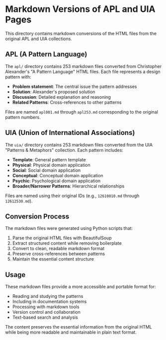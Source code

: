 # Markdown Versions of APL and UIA Pages

This directory contains markdown conversions of the HTML files from the original APL and UIA collections.

## APL (A Pattern Language) 

The `apl/` directory contains 253 markdown files converted from Christopher Alexander's "A Pattern Language" HTML files. Each file represents a design pattern with:

- **Problem statement**: The central issue the pattern addresses
- **Solution**: Alexander's proposed solution 
- **Discussion**: Detailed explanation and reasoning
- **Related Patterns**: Cross-references to other patterns

Files are named `apl001.md` through `apl253.md` corresponding to the original pattern numbers.

## UIA (Union of International Associations)

The `uia/` directory contains 253 markdown files converted from the UIA "Patterns & Metaphors" collection. Each pattern includes:

- **Template**: General pattern template
- **Physical**: Physical domain application
- **Social**: Social domain application  
- **Conceptual**: Conceptual domain application
- **Psychic**: Psychological domain application
- **Broader/Narrower Patterns**: Hierarchical relationships

Files are named using their original IDs (e.g., `12610010.md` through `12612530.md`).

## Conversion Process

The markdown files were generated using Python scripts that:

1. Parse the original HTML files with BeautifulSoup
2. Extract structured content while removing boilerplate
3. Convert to clean, readable markdown format
4. Preserve cross-references between patterns
5. Maintain the essential content structure

## Usage

These markdown files provide a more accessible and portable format for:

- Reading and studying the patterns
- Including in documentation systems
- Processing with markdown tools
- Version control and collaboration
- Text-based search and analysis

The content preserves the essential information from the original HTML while being more readable and maintainable in plain text format.